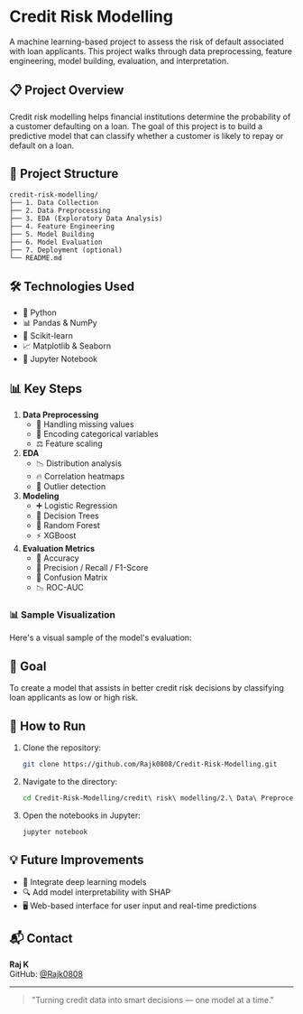 # Credit Risk Modelling

A machine learning-based project to assess the risk of default associated with loan applicants. This project walks through data preprocessing, feature engineering, model building, evaluation, and interpretation.

## 📋 Project Overview

Credit risk modelling helps financial institutions determine the probability of a customer defaulting on a loan. The goal of this project is to build a predictive model that can classify whether a customer is likely to repay or default on a loan.

## 📁 Project Structure

```
credit-risk-modelling/
├── 1. Data Collection
├── 2. Data Preprocessing
├── 3. EDA (Exploratory Data Analysis)
├── 4. Feature Engineering
├── 5. Model Building
├── 6. Model Evaluation
├── 7. Deployment (optional)
└── README.md
```

## 🛠️ Technologies Used

- 🐍 Python
- 📊 Pandas & NumPy
- 🧠 Scikit-learn
- 📈 Matplotlib & Seaborn
- 📓 Jupyter Notebook

## 📊 Key Steps

1. **Data Preprocessing**
   - 🧹 Handling missing values
   - 🔄 Encoding categorical variables
   - ⚖️ Feature scaling
2. **EDA**
   - 📉 Distribution analysis
   - 🔥 Correlation heatmaps
   - 🚨 Outlier detection
3. **Modeling**
   - ➕ Logistic Regression
   - 🌳 Decision Trees
   - 🌲 Random Forest
   - ⚡ XGBoost
4. **Evaluation Metrics**
   - 🎯 Accuracy
   - 🎯 Precision / Recall / F1-Score
   - 🧮 Confusion Matrix
   - 📉 ROC-AUC

### 📊 Sample Visualization

Here's a visual sample of the model's evaluation:



## 🎯 Goal

To create a model that assists in better credit risk decisions by classifying loan applicants as low or high risk.

## 🚀 How to Run

1. Clone the repository:
   ```bash
   git clone https://github.com/Rajk0808/Credit-Risk-Modelling.git
   ```
2. Navigate to the directory:
   ```bash
   cd Credit-Risk-Modelling/credit\ risk\ modelling/2.\ Data\ Preprocessing
   ```
3. Open the notebooks in Jupyter:
   ```bash
   jupyter notebook
   ```

## 💡 Future Improvements

- 🧠 Integrate deep learning models
- 🔍 Add model interpretability with SHAP
- 🖥️ Web-based interface for user input and real-time predictions

## 📬 Contact

**Raj K**\
GitHub: [@Rajk0808](https://github.com/Rajk0808)

---

> "Turning credit data into smart decisions — one model at a time."


